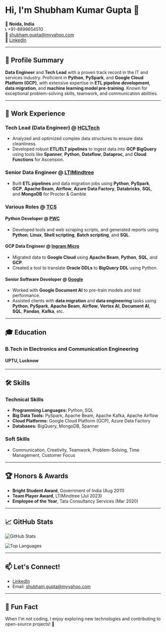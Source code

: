 # Hi, I'm Shubham Kumar Gupta 👋

📍 **Noida, India**  
📞 +91-8899654510  
📧 shubham.gupta@myyahoo.com  
🔗 [LinkedIn](https://linkedin.com/in/-skg)

---

## 🚀 **Profile Summary**

**Data Engineer** and **Tech Lead** with a proven track record in the IT and services industry. Proficient in **Python**, **PySpark**, and **Google Cloud Platform (GCP)**, with extensive expertise in **ETL pipeline development**, **data migration**, and **machine learning model pre-training**. Known for exceptional problem-solving skills, teamwork, and communication abilities.

---

## 💼 **Work Experience**

### **Tech Lead (Data Engineer)** @ [HCLTech](https://www.hcltech.com/)
- Analyzed and optimized complex data structures to ensure data cleanliness.
- Developed robust **ETL/ELT pipelines** to ingest data into **GCP BigQuery** using tools like **Spanner**, **Python**, **Dataflow**, **Dataproc**, and **Cloud Functions** for Ascension.

### **Senior Data Engineer** @ [LTIMindtree](https://www.ltimindtree.com/)
- Built **ETL pipelines** and data migration jobs using **Python**, **PySpark**, **GCP**, **Apache Beam**, **Airflow**, **Azure Data Factory**, **Databricks**, **SQL**, and **MongoDB** for Procter & Gamble.

### **Various Roles** @ [TCS](https://www.tcs.com/)
#### **Python Developer** @ [PWC](https://www.pwc.com/)
- Developed tools and web scraping scripts, and generated reports using **Python**, **Linux**, **Shell scripting**, **Batch scripting**, and **SQL**.

#### **GCP Data Engineer** @ [Ingram Micro](https://www.ingrammicro.com/)
- Migrated data to **Google Cloud** using **Apache Beam**, **Python**, **SQL**, and **GCP**.
- Created a tool to translate **Oracle DDLs** to **BigQuery DDL** using Python.

#### **Senior Software Developer** @ [Google](https://www.google.com/)
- Worked with **Google Document AI** to pre-train models and test performance.
- Assisted clients with **data migration** and **data engineering** tasks using **Python**, **PySpark**, **Apache Beam**, **Airflow**, **Vertex AI**, **Document AI**, **SQL**, **Pandas**, **Kafka**, etc.

---

## 🎓 **Education**

### **B.Tech in Electronics and Communication Engineering**
#### UPTU, Lucknow

---

## 🛠️ **Skills**

### **Technical Skills**
- **Programming Languages:** Python, SQL
- **Big Data Tools:** PySpark, Apache Beam, Apache Kafka, Apache Airflow
- **Cloud Platforms:** Google Cloud Platform (GCP), Azure Data Factory
- **Databases:** BigQuery, MongoDB, Spanner

### **Soft Skills**
- Communication, Creativity, Teamwork, Problem-Solving, Time Management, Customer Focus

---

## 🏆 **Honors & Awards**

- **Bright Student Award**, Government of India (Aug 2011)
- **Team Player Award**, LTIMindtree (Jul 2023)
- **Employee of the Year**, Tata Consultancy Services (Mar 2020)

---

## 📈 **GitHub Stats**

![GitHub Stats](https://github-readme-stats.vercel.app/api?username=your-username&show_icons=true&theme=dark)

![Top Languages](https://github-readme-stats.vercel.app/api/top-langs/?username=your-username&layout=compact&theme=dark)

---

## 📫 **Let's Connect!**

- [LinkedIn](https://linkedin.com/in/-skg)
- Email: shubham.gupta@myyahoo.com

---

## 🎉 **Fun Fact**
When I'm not coding, I enjoy exploring new technologies and contributing to open-source projects! 🌟
